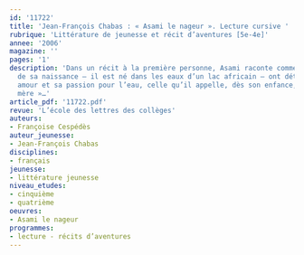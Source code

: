 ```yaml
---
id: '11722'
title: 'Jean-François Chabas : « Asami le nageur ». Lecture cursive '
rubrique: 'Littérature de jeunesse et récit d’aventures [5e-4e]'
annee: '2006'
magazine: ''
pages: '1'
description: 'Dans un récit à la première personne, Asami raconte comment les circonstances
  de sa naissance – il est né dans les eaux d’un lac africain – ont déterminé son
  amour et sa passion pour l’eau, celle qu’il appelle, dès son enfance, sa « seconde
  mère »…'
article_pdf: '11722.pdf'
revue: 'L’école des lettres des collèges'
auteurs:
- Françoise Cespédès
auteur_jeunesse:
- Jean-François Chabas
disciplines:
- français
jeunesse:
- littérature jeunesse
niveau_etudes:
- cinquième
- quatrième
oeuvres:
- Asami le nageur
programmes:
- lecture - récits d’aventures
---
```

